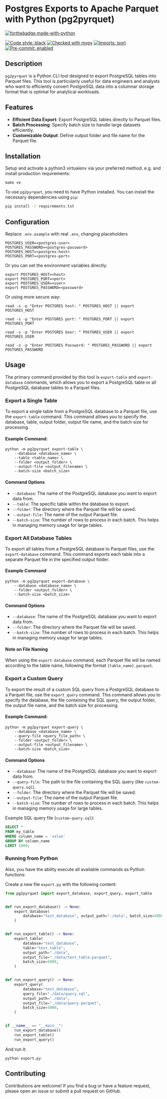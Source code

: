 Postgres Exports to Apache Parquet with Python (pg2pyrquet)
====================

[![forthebadge made-with-python](http://ForTheBadge.com/images/badges/made-with-python.svg)](https://www.python.org/)

[![Code style: black](https://img.shields.io/badge/code%20style-black-000000.svg)](https://github.com/psf/black)
[![Checked with mypy](http://www.mypy-lang.org/static/mypy_badge.svg)](http://mypy-lang.org/)
[![Imports: isort](https://img.shields.io/badge/%20imports-isort-%231674b1?style=flat&labelColor=ef8336)](https://pycqa.github.io/isort/)
[![Pre-commit: enabled](https://img.shields.io/badge/pre--commit-enabled-brightgreen?logo=pre-commit&logoColor=white&style=flat)](https://github.com/pre-commit/pre-commit)

## Description

`pg2pyrquet` is a Python CLI tool designed to export PostgreSQL tables into Parquet files.
This tool is particularly useful for data engineers and analysts who want to efficiently convert PostgreSQL data into a columnar storage format that is optimal for analytical workloads.


## Features

- **Efficient Data Export**: Export PostgreSQL tables directly to Parquet files.
- **Batch Processing**: Specify batch size to handle large datasets efficiently.
- **Customizable Output**: Define output folder and file name for the Parquet file.


## Installation

Setup and activate a python3 virtualenv via your preferred method. e.g. and install production requirements:

```shell
make ve
```


To use `pg2pyrquet`, you need to have Python installed. You can install the necessary dependencies using `pip`:

```sh
pip install -r requirements.txt
```

Configuration
--------------

Replace `.env.example` with real `.env`, changing placeholders

```
POSTGRES_USER=<postgres-user>
POSTGRES_PASSWORD=<postgres-password>
POSTGRES_HOST=<postgres-host>
POSTGRES_PORT=<postgres-port>
```

Or you can set the environment variables directly:

```shell
export POSTGRES_HOST=<host>
export POSTGRES_PORT=<port>
export POSTGRES_USER=<user>
export POSTGRES_PASSWORD=<password>
````

Or using more secure way:

```shell
read -s -p "Enter POSTGRES host: " POSTGRES_HOST || export POSTGRES_HOST

read -s -p "Enter POSTGRES port: " POSTGRES_PORT || export POSTGRES_PORT

read -s -p "Enter POSTGRES User: " POSTGRES_USER || export POSTGRES_USER

read -s -p "Enter POSTGRES Password: " POSTGRES_PASSWORD || export POSTGRES_PASSWORD
```

Usage
-----

The primary command provided by this tool is `export-table` and `export-database` commands,
which allows you to export a PostgreSQL table or all PostgreSQL database tables to a Parquet files.

### Export a Single Table

To export a single table from a PostgreSQL database to a Parquet file, use the `export-table` command.
This command allows you to specify the database, table, output folder, output file name, and the batch size for processing.

#### Example Command:

```shell
python -m pg2pyrquet export-table \
    --database <database_name> \
    --table <table_name> \
    --folder <output_folder> \
    --output-file <output_filename> \
    --batch-size <batch_size>
```

#### Command Options

- `--database`: The name of the PostgreSQL database you want to export data from.
- `--table`: The specific table within the database to export.
- `--folder`: The directory where the Parquet file will be saved.
- `--output-file`: The name of the output Parquet file.
- `--batch-size`: The number of rows to process in each batch. This helps in managing memory usage for large tables.

### Export All Database Tables

To export all tables from a PostgreSQL database to Parquet files, use the `export-database` command.
This command exports each table into a separate Parquet file in the specified output folder.

#### Example Command

```shell
python -m pg2pyrquet export-database \
    --database <database_name> \
    --folder <output_folder> \
    --batch-size <batch_size>
```

#### Command Options

- `--database`: The name of the PostgreSQL database you want to export data from.
- `--folder`: The directory where the Parquet file will be saved.
- `--batch-size`: The number of rows to process in each batch. This helps in managing memory usage for large tables.


#### Note on File Naming
When using the `export-database` command, each Parquet file will be named according to the table name, following the format `{table_name}.parquet`.


### Export a Custom Query

To export the result of a custom SQL query from a PostgreSQL database to a Parquet file, use the `export_query` command.
This command allows you to specify the database, the file containing the SQL query, the output folder, the output file name, and the batch size for processing.

#### Example Command:

```shell
python -m pg2pyrquet export-query \
    --database <database_name> \
    --query-file <query_file_path> \
    --folder <output_folder> \
    --output-file <output_filename> \
    --batch-size <batch_size>
```

#### Command Options

- `--database`: The name of the PostgreSQL database you want to export data from.
- `--query-file`: The path to the file containing the SQL query (like `custom-query.sql`).
- `--folder`: The directory where the Parquet file will be saved.
- `--output-file`: The name of the output Parquet file.
- `--batch-size`: The number of rows to process in each batch. This helps in managing memory usage for large tables.

Example SQL query file (`custom-query.sql`):

```sql
SELECT *
FROM my_table
WHERE column_name = 'value'
GROUP BY column_name
LIMIT 1000;
```

### Running from Python

Also, you have the ability execute all available commands as Python functions:

Create a new file `export.py` with the following content:

```python
from pg2pyrquet import export_database, export_query, export_table


def run_export_database() -> None:
    export_database(
        database="test_database", output_path="./data", batch_size=5000
    )


def run_export_table() -> None:
    export_table(
        database="test_database",
        table="test_table",
        output_path="./data",
        output_file="./data/test_table.parquet",
        batch_size=5000,
    )


def run_export_query() -> None:
    export_query(
        database="test_database",
        query_file="./data/query.sql",
        output_path="./data",
        output_file="./data/query.parquet",
        batch_size=5000,
    )


if __name__ == "__main__":
    run_export_database()
    run_export_table()
    run_export_query()

```

And run it:

```shell
python export.py
```

Contributing
------------
Contributions are welcome!
If you find a bug or have a feature request, please open an issue or submit a pull request on GitHub.
